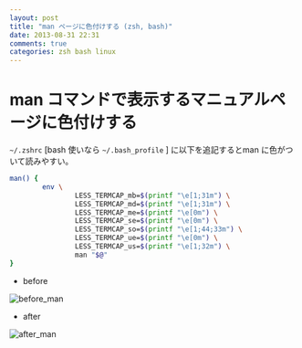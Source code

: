 ```yaml
---
layout: post
title: "man ページに色付けする (zsh, bash)"
date: 2013-08-31 22:31
comments: true
categories: zsh bash linux
---
```

# man コマンドで表示するマニュアルページに色付けする

`~/.zshrc` [bash 使いなら `~/.bash_profile` ] に以下を追記するとman に色がついて読みやすい。


<!-- more -->

```sh
man() {
        env \
                LESS_TERMCAP_mb=$(printf "\e[1;31m") \
                LESS_TERMCAP_md=$(printf "\e[1;31m") \
                LESS_TERMCAP_me=$(printf "\e[0m") \
                LESS_TERMCAP_se=$(printf "\e[0m") \
                LESS_TERMCAP_so=$(printf "\e[1;44;33m") \
                LESS_TERMCAP_ue=$(printf "\e[0m") \
                LESS_TERMCAP_us=$(printf "\e[1;32m") \
                man "$@"
}
```

- before

![before_man](https://dl.dropboxusercontent.com/u/28495046/octopress/20130831_sh/sh_before.png)

- after

![after_man](https://dl.dropboxusercontent.com/u/28495046/octopress/20130831_sh/sh_after.png)

